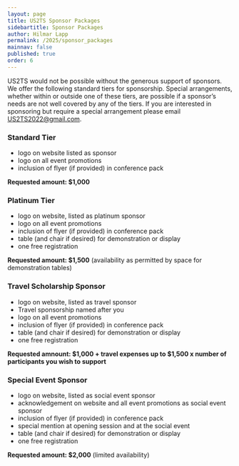 ```yaml
---
layout: page
title: US2TS Sponsor Packages
sidebartitle: Sponsor Packages
author: Hilmar Lapp
permalink: /2025/sponsor_packages
mainnav: false
published: true
order: 6
---
```


US2TS would not be possible without the generous support of sponsors. We offer the following standard tiers for sponsorship. Special arrangements, whether within or outside one of these tiers, are possible if a sponsor’s needs are not well covered by any of the tiers. If you are interested in sponsoring but require a special arrangement please email [US2TS2022@gmail.com](mailto:US2TS2022@gmail.com).

### Standard Tier

* logo on website listed as sponsor
* logo on all event promotions
* inclusion of flyer (if provided) in conference pack

**Requested amount: $1,000**

### Platinum Tier

* logo on website, listed as platinum sponsor
* logo on all event promotions
* inclusion of flyer (if provided) in conference pack
* table (and chair if desired) for demonstration or display
* one free registration

**Requested amount: $1,500** (availability as permitted by space for demonstration tables)

### Travel Scholarship Sponsor

* logo on website, listed as travel sponsor
* Travel sponsorship named after you
* logo on all event promotions
* inclusion of flyer (if provided) in conference pack
* table (and chair if desired) for demonstration or display
* one free registration

**Requested amnount: $1,000 + travel expenses up to $1,500 x number of participants you wish to support**

### Special Event Sponsor

* logo on website, listed as social event sponsor
* acknowledgement on website and all event promotions as social event sponsor
* inclusion of flyer (if provided) in conference pack
* special mention at opening session and at the social event
* table (and chair if desired) for demonstration or display
* one free registration

**Requested amount: $2,000** (limited availability)

